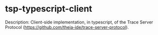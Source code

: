 # tsp-typescript-client
Description: Client-side implementation, in typescript, of the Trace Server Protocol (https://github.com/theia-ide/trace-server-protocol).
